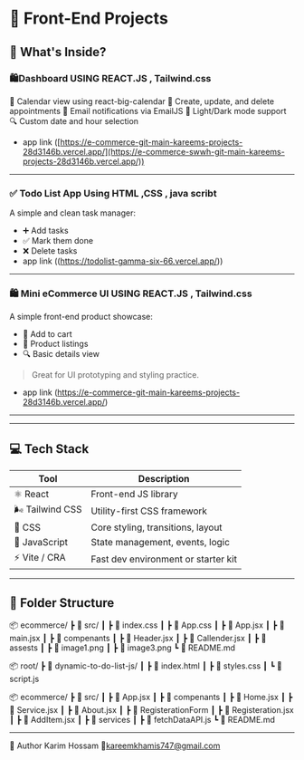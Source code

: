 # 🚀 Front-End Projects



## 🧩 What's Inside?

### 🛍️Dashboard USING REACT.JS , Tailwind.css
📅 Calendar view using react-big-calendar
📝 Create, update, and delete appointments
📧 Email notifications via EmailJS
🌙 Light/Dark mode support
🔍 Custom date and hour selection
- app link ([https://e-commerce-git-main-kareems-projects-28d3146b.vercel.app/](https://e-commerce-swwh-git-main-kareems-projects-28d3146b.vercel.app/))

---

### ✅ Todo List App Using  HTML ,CSS , java scribt  
A simple and clean task manager:
- ➕ Add tasks
- ✅ Mark them done
- ❌ Delete tasks  
- app link ((https://todolist-gamma-six-66.vercel.app/))

---

### 🛍️ Mini eCommerce UI USING REACT.JS , Tailwind.css
A simple front-end product showcase:
- 🛒 Add to cart
- 🧾 Product listings
- 🔍 Basic details view  
> Great for UI prototyping and styling practice.
- app link (https://e-commerce-git-main-kareems-projects-28d3146b.vercel.app/)
---



---

## 💻 Tech Stack

| Tool             | Description                            |
|------------------|----------------------------------------|
| ⚛️ React         | Front-end JS library                   |
| 🌬 Tailwind CSS  | Utility-first CSS framework            |
| 🎨 CSS           | Core styling, transitions, layout      |
| 🧠 JavaScript    | State management, events, logic        |
| ⚡ Vite / CRA     | Fast dev environment or starter kit   |

---

## 📂 Folder Structure

📦 ecommerce/
 ┣ 📂 src/
 ┃ ┣ 📜 index.css
 ┃ ┣ 📜 App.css
 ┃ ┣ 📜 App.jsx
 ┃ ┣ 📜 main.jsx
 ┃ ┣ 📜 compenants
 ┃   ┣ 📜 Header.jsx 
 ┃   ┣ 📜 Callender.jsx 
 ┃ ┣ 📜 assests
 ┃   ┣ 📜 image1.png 
 ┃   ┣ 📜 image3.png 
 ┗ 📜 README.md

 
📦 root/
 ┣ 📂 dynamic-to-do-list-js/
 ┃ ┣ 📜 index.html
 ┃ ┣ 📜 styles.css
 ┃ ┗ 📜 script.js

 
 📦 ecommerce/
 ┣ 📂 src/
 ┃ ┣ 📜 App.jsx
 ┃ ┣ 📜 compenants
 ┃   ┣ 📜 Home.jsx 
 ┃   ┣ 📜 Service.jsx 
 ┃   ┣ 📜 About.jsx 
 ┃ ┣ 📜 RegisterationForm
 ┃   ┣ 📜 Registeration.jsx 
 ┃   ┣ 📜 AddItem.jsx 
 ┃ ┣ 📜 services
 ┃   ┣ 📜 fetchDataAPI.js 
 ┗ 📜 README.md

 ---

 
🙌 Author
Karim Hossam
📧kareemkhamis747@gmail.com
